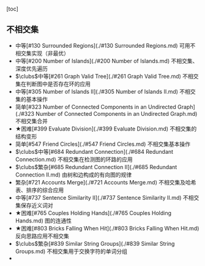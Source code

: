 [toc]

## 不相交集


* 中等[#130 Surrounded Regions](./#130 Surrounded Regions.md)    可用不相交集实现（非最优）
* 中等[#200 Number of Islands](./#200 Number of Islands.md)    不相交集、深度优先遍历
* $\clubs$中等[#261 Graph Valid Tree](./#261 Graph Valid Tree.md)    不相交集在判断图中是否存在环的应用
* 中等[#305 Number of Islands II](./#305 Number of Islands II.md)    不相交集的基本操作
* 简单[#323 Number of Connected Components in an Undirected Graph](./#323 Number of Connected Components in an Undirected Graph.md)    不相交集合并
* $\bigstar$困难[#399 Evaluate Division](./#399 Evaluate Division.md)    不相交集的结构变形
* 简单[#547 Friend Circles](./#547 Friend Circles.md)    不相交集基本操作
* $\clubs$中等[#684 Redundant Connection](./#684 Redundant Connection.md)    不相交集在检测图的环路的应用
* $\clubs$繁杂[#685 Redundant Connection II](./#685 Redundant Connection II.md)    由树和边构成的有向图的规律
* 繁杂[#721 Accounts Merge](./#721 Accounts Merge.md)    不相交集及哈希表、排序的综合应用
* 中等[#737 Sentence Similarity II](./#737 Sentence Similarity II.md)    不相交集保存近义词对
* $\bigstar$困难[#765 Couples Holding Hands](./#765 Couples Holding Hands.md)    图的连通性
* $\bigstar$困难[#803 Bricks Falling When Hit](./#803 Bricks Falling When Hit.md)    反向思路应用不相交集
* $\clubs$繁杂[#839 Similar String Groups](./#839 Similar String Groups.md)    不相交集用于交换字符的单词分组
* 

